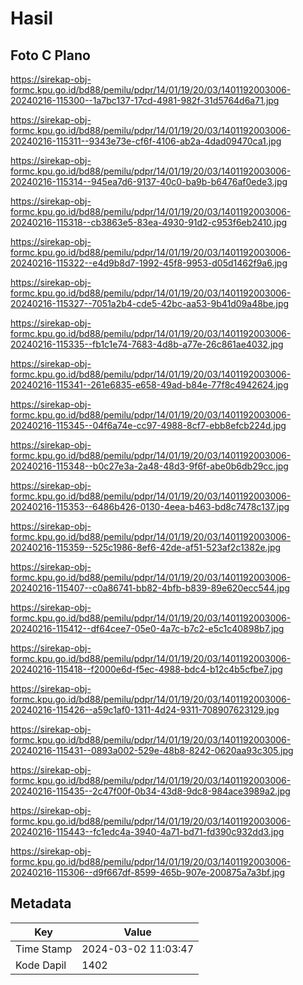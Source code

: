 # Hasil

## Foto C Plano

https://sirekap-obj-formc.kpu.go.id/bd88/pemilu/pdpr/14/01/19/20/03/1401192003006-20240216-115300--1a7bc137-17cd-4981-982f-31d5764d6a71.jpg

https://sirekap-obj-formc.kpu.go.id/bd88/pemilu/pdpr/14/01/19/20/03/1401192003006-20240216-115311--9343e73e-cf6f-4106-ab2a-4dad09470ca1.jpg

https://sirekap-obj-formc.kpu.go.id/bd88/pemilu/pdpr/14/01/19/20/03/1401192003006-20240216-115314--945ea7d6-9137-40c0-ba9b-b6476af0ede3.jpg

https://sirekap-obj-formc.kpu.go.id/bd88/pemilu/pdpr/14/01/19/20/03/1401192003006-20240216-115318--cb3863e5-83ea-4930-91d2-c953f6eb2410.jpg

https://sirekap-obj-formc.kpu.go.id/bd88/pemilu/pdpr/14/01/19/20/03/1401192003006-20240216-115322--e4d9b8d7-1992-45f8-9953-d05d1462f9a6.jpg

https://sirekap-obj-formc.kpu.go.id/bd88/pemilu/pdpr/14/01/19/20/03/1401192003006-20240216-115327--7051a2b4-cde5-42bc-aa53-9b41d09a48be.jpg

https://sirekap-obj-formc.kpu.go.id/bd88/pemilu/pdpr/14/01/19/20/03/1401192003006-20240216-115335--fb1c1e74-7683-4d8b-a77e-26c861ae4032.jpg

https://sirekap-obj-formc.kpu.go.id/bd88/pemilu/pdpr/14/01/19/20/03/1401192003006-20240216-115341--261e6835-e658-49ad-b84e-77f8c4942624.jpg

https://sirekap-obj-formc.kpu.go.id/bd88/pemilu/pdpr/14/01/19/20/03/1401192003006-20240216-115345--04f6a74e-cc97-4988-8cf7-ebb8efcb224d.jpg

https://sirekap-obj-formc.kpu.go.id/bd88/pemilu/pdpr/14/01/19/20/03/1401192003006-20240216-115348--b0c27e3a-2a48-48d3-9f6f-abe0b6db29cc.jpg

https://sirekap-obj-formc.kpu.go.id/bd88/pemilu/pdpr/14/01/19/20/03/1401192003006-20240216-115353--6486b426-0130-4eea-b463-bd8c7478c137.jpg

https://sirekap-obj-formc.kpu.go.id/bd88/pemilu/pdpr/14/01/19/20/03/1401192003006-20240216-115359--525c1986-8ef6-42de-af51-523af2c1382e.jpg

https://sirekap-obj-formc.kpu.go.id/bd88/pemilu/pdpr/14/01/19/20/03/1401192003006-20240216-115407--c0a86741-bb82-4bfb-b839-89e620ecc544.jpg

https://sirekap-obj-formc.kpu.go.id/bd88/pemilu/pdpr/14/01/19/20/03/1401192003006-20240216-115412--df64cee7-05e0-4a7c-b7c2-e5c1c40898b7.jpg

https://sirekap-obj-formc.kpu.go.id/bd88/pemilu/pdpr/14/01/19/20/03/1401192003006-20240216-115418--f2000e6d-f5ec-4988-bdc4-b12c4b5cfbe7.jpg

https://sirekap-obj-formc.kpu.go.id/bd88/pemilu/pdpr/14/01/19/20/03/1401192003006-20240216-115426--a59c1af0-1311-4d24-9311-708907623129.jpg

https://sirekap-obj-formc.kpu.go.id/bd88/pemilu/pdpr/14/01/19/20/03/1401192003006-20240216-115431--0893a002-529e-48b8-8242-0620aa93c305.jpg

https://sirekap-obj-formc.kpu.go.id/bd88/pemilu/pdpr/14/01/19/20/03/1401192003006-20240216-115435--2c47f00f-0b34-43d8-9dc8-984ace3989a2.jpg

https://sirekap-obj-formc.kpu.go.id/bd88/pemilu/pdpr/14/01/19/20/03/1401192003006-20240216-115443--fc1edc4a-3940-4a71-bd71-fd390c932dd3.jpg

https://sirekap-obj-formc.kpu.go.id/bd88/pemilu/pdpr/14/01/19/20/03/1401192003006-20240216-115306--d9f667df-8599-465b-907e-200875a7a3bf.jpg


## Metadata

| Key        | Value               |
| ---------- | ------------------- |
| Time Stamp | 2024-03-02 11:03:47 |
| Kode Dapil | 1402                |




